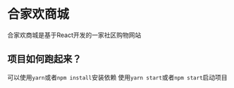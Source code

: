 # 合家欢商城
合家欢商城是基于React开发的一家社区购物网站
## 项目如何跑起来？
可以使用```yarn```或者```npm install```安装依赖
使用```yarn start```或者```npm start```启动项目
